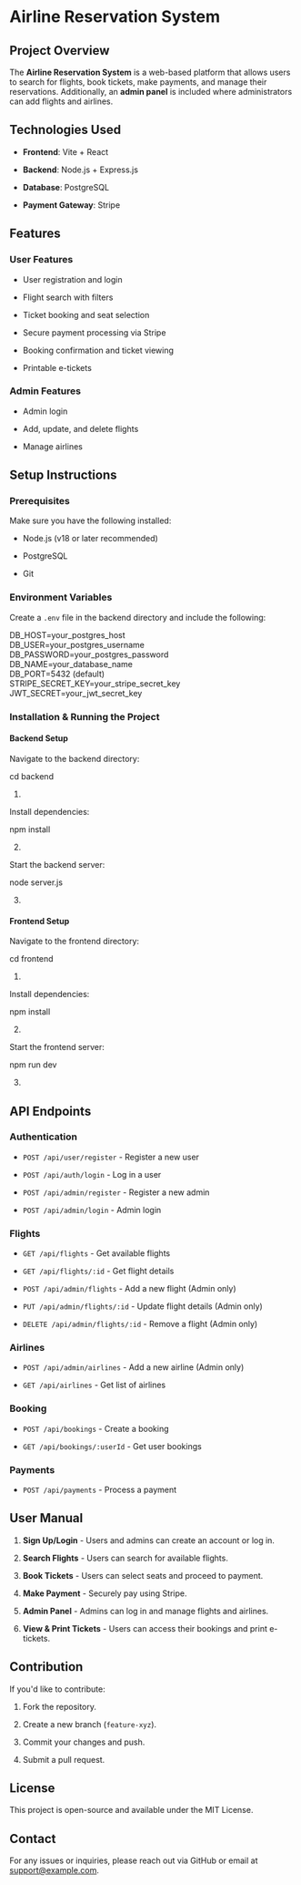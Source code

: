 # **Airline Reservation System**

## **Project Overview**

The **Airline Reservation System** is a web-based platform that allows users to search for flights, book tickets, make payments, and manage their reservations. Additionally, an **admin panel** is included where administrators can add flights and airlines.

## **Technologies Used**

* **Frontend**: Vite \+ React

* **Backend**: Node.js \+ Express.js

* **Database**: PostgreSQL

* **Payment Gateway**: Stripe

## **Features**

### **User Features**

* User registration and login

* Flight search with filters

* Ticket booking and seat selection

* Secure payment processing via Stripe

* Booking confirmation and ticket viewing

* Printable e-tickets

### **Admin Features**

* Admin login

* Add, update, and delete flights

* Manage airlines

## **Setup Instructions**

### **Prerequisites**

Make sure you have the following installed:

* Node.js (v18 or later recommended)

* PostgreSQL

* Git

### **Environment Variables**

Create a `.env` file in the backend directory and include the following:

DB\_HOST=your\_postgres\_host  
DB\_USER=your\_postgres\_username  
DB\_PASSWORD=your\_postgres\_password  
DB\_NAME=your\_database\_name  
DB\_PORT=5432 (default)  
STRIPE\_SECRET\_KEY=your\_stripe\_secret\_key  
JWT\_SECRET=your\_jwt\_secret\_key

### **Installation & Running the Project**

#### **Backend Setup**

Navigate to the backend directory:

 cd backend

1. 

Install dependencies:

 npm install

2. 

Start the backend server:

 node server.js

3. 

#### **Frontend Setup**

Navigate to the frontend directory:

 cd frontend

1. 

Install dependencies:

 npm install

2. 

Start the frontend server:

 npm run dev

3. 

## **API Endpoints**

### **Authentication**

* `POST /api/user/register` \- Register a new user

* `POST /api/auth/login` \- Log in a user

* `POST /api/admin/register` \- Register a new admin

* `POST /api/admin/login` \- Admin login

### **Flights**

* `GET /api/flights` \- Get available flights

* `GET /api/flights/:id` \- Get flight details

* `POST /api/admin/flights` \- Add a new flight (Admin only)

* `PUT /api/admin/flights/:id` \- Update flight details (Admin only)

* `DELETE /api/admin/flights/:id` \- Remove a flight (Admin only)

### **Airlines**

* `POST /api/admin/airlines` \- Add a new airline (Admin only)

* `GET /api/airlines` \- Get list of airlines

### **Booking**

* `POST /api/bookings` \- Create a booking

* `GET /api/bookings/:userId` \- Get user bookings

### **Payments**

* `POST /api/payments` \- Process a payment

## **User Manual**

1. **Sign Up/Login** \- Users and admins can create an account or log in.

2. **Search Flights** \- Users can search for available flights.

3. **Book Tickets** \- Users can select seats and proceed to payment.

4. **Make Payment** \- Securely pay using Stripe.

5. **Admin Panel** \- Admins can log in and manage flights and airlines.

6. **View & Print Tickets** \- Users can access their bookings and print e-tickets.

## **Contribution**

If you'd like to contribute:

1. Fork the repository.

2. Create a new branch (`feature-xyz`).

3. Commit your changes and push.

4. Submit a pull request.

## **License**

This project is open-source and available under the MIT License.

## **Contact**

For any issues or inquiries, please reach out via GitHub or email at support@example.com.

